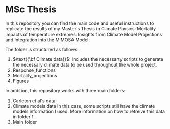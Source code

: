 # MSc Thesis
In this repository you can find the main code and useful instructions to replicate the results of my Master's Thesis in Climate Physics: Mortality impacts of temperature extremes: Insights from Climate Model Projections and Integration into the MIMOSA Model.

The folder is structured as follows:
1. $\text{{\bf Climate data}}$: Includes the necessarty scripts to generate the necessary climate data to be used throughout the whole project.
2. Response_functions
3. Mortality_projections
6. Figures

In addition, this repository works with three main folders:
1. Carleton et al's data
2. Climate models data
In this case, some scripts still have the climate models information I used. More information on how to retreive this data in folder 1.
3. Main folder